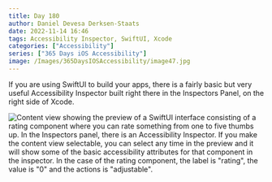 ```yaml
---
title: Day 180
author: Daniel Devesa Derksen-Staats
date: 2022-11-14 16:46
tags: Accessibility Inspector, SwiftUI, Xcode
categories: ["Accessibility"]
series: ["365 Days iOS Accessibility"]
image: /Images/365DaysIOSAccessibility/image47.jpg
---
```


If you are using SwiftUI to build your apps, there is a fairly basic but very useful Accessibility Inspector built right there in the Inspectors Panel, on the right side of Xcode.

![Content view showing the preview of a SwiftUI interface consisting of a rating component where you can rate something from one to five thumbs up. In the Inspectors panel, there is an Accessibility Inspector. If you make the content view selectable, you can select any time in the preview and it will show some of the basic accessibility attributes for that component in the inspector. In the case of the rating component, the label is "rating", the value is "0" and the actions is "adjustable".](/Images/365DaysIOSAccessibility/image47.jpg)